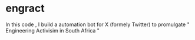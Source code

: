 # engract
In this code , I build a automation bot for X (formely Twitter) to promulgate " Engineering Activisim in South Africa " 

